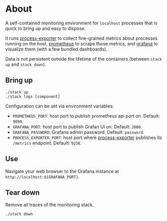 # About
A self-contained monitoring environment for `localhost` processes that is quick
to bring up and easy to dispose.

It runs [process-exporter](https://github.com/ncabatoff/process-exporter) to
collect fine-grained metrics about processes running on the host,
[prometheus](https://prometheus.io/) to scrape those metrics, and
[grafana](https://github.com/grafana/grafana) to visualize them (with a few
bundled dashboards).

Data is not persistent outside the lifetime of the containers (between `stack
up` and `stack down`).



## Bring up

    ./stack up
    ./stack logs [component]

Configuration can be set via environment variables:
- `PROMETHEUS_PORT`: host port to publish prometheus api port on. Default:
  `9090`.
- `GRAFANA_PORT`: host port to publish Grafan UI on. Default: `3000`.
- `GRAFANA_PASSWORD`: Grafana admin password. Default: `password`.
- `PROCESS_EXPORTER_PORT`: host port where
  [process-exporter](https://github.com/ncabatoff/process-exporter) publishes
  its `/metrics` endpoint. Default: `9236`.

## Use
Navigate your web browser to the Grafana instance at
`http://localhost:${GRAFANA_PORT}`.

## Tear down
Remove all traces of the monitoring stack.

    ./stack down
